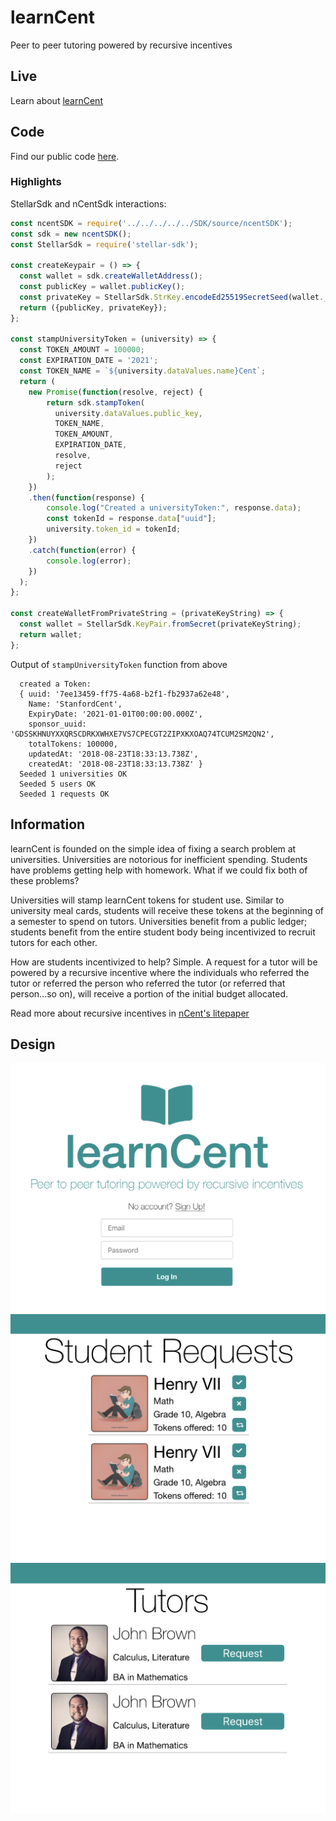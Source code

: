 # learnCent
Peer to peer tutoring powered by recursive incentives

## Live
  Learn about [learnCent](https://wittiest.github.io/learnCent/)


## Code
  Find our public code [here](https://github.com/Wittiest/ncent.github.io/blob/master/hackCent/August2018/learnCent).

  ### Highlights

  StellarSdk and nCentSdk interactions:
  ```javascript
  const ncentSDK = require('../../../../../SDK/source/ncentSDK');
  const sdk = new ncentSDK();
  const StellarSdk = require('stellar-sdk');

  const createKeypair = () => {
    const wallet = sdk.createWalletAddress();
    const publicKey = wallet.publicKey();
    const privateKey = StellarSdk.StrKey.encodeEd25519SecretSeed(wallet._secretSeed);
    return ({publicKey, privateKey});
  };

  const stampUniversityToken = (university) => {
    const TOKEN_AMOUNT = 100000;
    const EXPIRATION_DATE = '2021';
    const TOKEN_NAME = `${university.dataValues.name}Cent`;
    return (
      new Promise(function(resolve, reject) {
          return sdk.stampToken(
            university.dataValues.public_key,
            TOKEN_NAME,
            TOKEN_AMOUNT,
            EXPIRATION_DATE,
            resolve,
            reject
          );
      })
      .then(function(response) {
          console.log("Created a universityToken:", response.data);
          const tokenId = response.data["uuid"];
          university.token_id = tokenId;
      })
      .catch(function(error) {
          console.log(error);
      })
    );
  };

  const createWalletFromPrivateString = (privateKeyString) => {
    const wallet = StellarSdk.KeyPair.fromSecret(privateKeyString);
    return wallet;
  };
  ```

  Output of `stampUniversityToken` function from above
  ```
    created a Token:
    { uuid: '7ee13459-ff75-4a68-b2f1-fb2937a62e48',
      Name: 'StanfordCent',
      ExpiryDate: '2021-01-01T00:00:00.000Z',
      sponsor_uuid: 'GDSSKHNUYXXQRSCDRKXWHXE7VS7CPECGT2ZIPXKXOAQ74TCUM2SM2QN2',
      totalTokens: 100000,
      updatedAt: '2018-08-23T18:33:13.738Z',
      createdAt: '2018-08-23T18:33:13.738Z' }
    Seeded 1 universities OK
    Seeded 5 users OK
    Seeded 1 requests OK
  ```

## Information
learnCent is founded on the simple idea of fixing a search problem at universities. Universities are notorious for inefficient spending. Students have problems getting help with homework. What if we could fix both of these problems?

Universities will stamp learnCent tokens for student use. Similar to university meal cards, students will receive these tokens at the beginning of a semester to spend on tutors. Universities benefit from a public ledger; students benefit from the entire student body being incentivized to recruit tutors for each other.

How are students incentivized to help? Simple. A request for a tutor will be powered by a recursive incentive where the individuals who referred the tutor or referred the person who referred the tutor (or referred that person...so on), will receive a portion of the initial budget allocated.

Read more about recursive incentives in [nCent's litepaper](https://ncent.io/Applications/landingPage/LitePaper.pdf)

## Design

<img src="./images/login.png"/>

<img src="./images/students.png"/>

<img src="./images/tutors.png"/>
